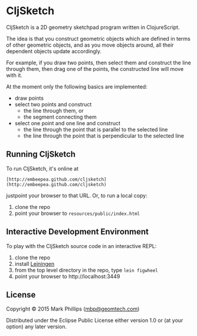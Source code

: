# CljSketch

CljSketch is a 2D geometry sketchpad program written in ClojureScript.

The idea is that you construct geometric objects which are defined in
terms of other geometric objects, and as you move objects around, all their
dependent objects update accordingly.

For example, if you draw two points, then select them and construct the
line through them, then drag one of the points, the constructed line will move
with it.

At the moment only the following basics are implemented:

  * draw points
  * select two points and construct
    * the line through them, or
    * the segment connecting them
  * select one point and one line and construct
    * the line through the point that is parallel to the selected line
    * the line through the point that is perpendicular to the selected line

## Running CljSketch

To run CljSketch, it's online at

    [http://embeepea.github.com/cljsketch](http://embeepea.github.com/cljsketch)
  
justpoint your browser to that URL.  Or, to run a local copy:

  1. clone the repo
  2. point your browser to `resources/public/index.html`
  
## Interactive Development Environment

To play with the CljSketch source code in an interactive REPL:

  1. clone the repo
  2. install [Leiningen](http://leiningen.org)
  3. from the top level directory in the repo, type `lein figwheel`
  4. point your browser to http://localhost:3449

## License

Copyright © 2015 Mark Phillips (mbp@geomtech.com)

Distributed under the Eclipse Public License either version 1.0 or (at your option) any later version.
